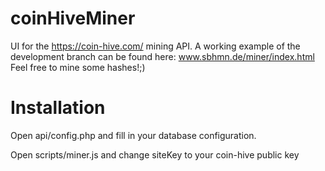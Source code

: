 # coinHiveMiner
UI for the https://coin-hive.com/ mining API.
A working example of the development branch can be found here:
www.sbhmn.de/miner/index.html Feel free to mine some hashes!;)

# Installation
Open api/config.php and fill in your database configuration.

Open scripts/miner.js and change siteKey to your coin-hive public key
